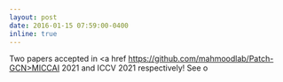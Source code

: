 ```yaml
---
layout: post
date: 2016-01-15 07:59:00-0400
inline: true
---
```


Two papers accepted in <a href https://github.com/mahmoodlab/Patch-GCN>MICCAI 2021 and ICCV 2021 respectively! See o